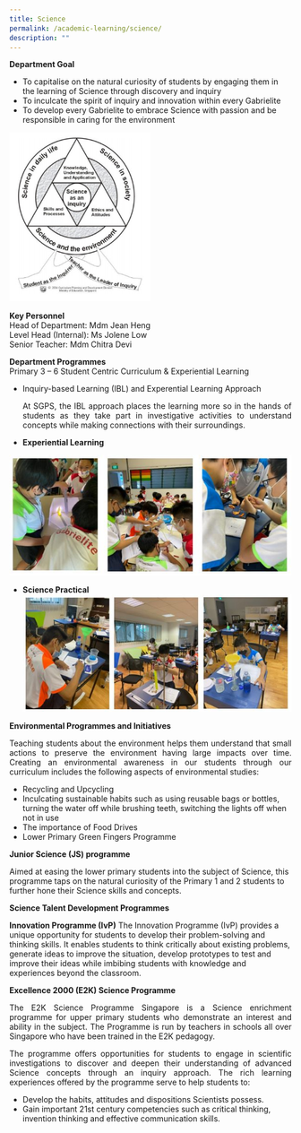 ```yaml
---
title: Science
permalink: /academic-learning/science/
description: ""
---
```

**Department Goal**
* To capitalise on the natural curiosity of students by engaging them in the learning of Science through discovery and inquiry
* To inculcate the spirit of inquiry and innovation within every Gabrielite
* To develop every Gabrielite to embrace Science with passion and be responsible in caring for the environment

<img src="/images/ScienceDepartmentGoal.jpeg" 
     style="width:50%">

 
**Key Personnel**    
Head of Department: Mdm Jean Heng  
Level Head (Internal): Ms Jolene Low   
Senior Teacher: Mdm Chitra Devi   


**Department Programmes**<br>
Primary 3 – 6 Student Centric Curriculum & Experiential Learning

* Inquiry-based Learning (IBL) and Experential Learning Approach<br> <p align="justify">
At SGPS, the IBL approach places the learning more so in the hands of students as they take part in investigative activities to understand concepts while making connections with their surroundings. </p>



* **Experiential Learning**

![](/images/Sc%20Experiantial%20Learning.jpg)

* **Science Practical**
![](/images/Science%20Practical.jpg)

**Environmental Programmes and Initiatives**
<p align="justify">
Teaching students about the environment helps them understand that small actions to preserve the environment having large impacts over time. Creating an environmental awareness in our students through our curriculum includes the following aspects of environmental studies: </p>

* Recycling and Upcycling
* Inculcating sustainable habits such as using reusable bags or bottles, turning the water off while brushing teeth, switching the lights off when not in use
* The importance of Food Drives
* Lower Primary Green Fingers Programme



**Junior Science (JS) programme**

Aimed at easing the lower primary students into the subject of Science, this programme taps on the natural curiosity of the Primary 1 and 2 students to further hone their Science skills and concepts. 

**Science Talent Development Programmes**

**Innovation Programme (IvP)**
The Innovation Programme (IvP) provides a unique opportunity for students to develop their problem-solving and thinking skills. It enables students to think critically about existing problems, generate ideas to improve the situation, develop prototypes to test and improve their ideas while imbibing students with knowledge and experiences beyond the classroom.

**Excellence 2000 (E2K) Science Programme**<br>
<p align="justify">
The E2K Science Programme Singapore is a Science enrichment programme for upper primary students who demonstrate an interest and ability in the subject. The Programme is run by teachers in schools all over Singapore who have been trained in the E2K pedagogy. </p>
<p align="justify">
The programme offers opportunities for students to engage in scientific investigations to discover and deepen their understanding of advanced Science concepts through an inquiry approach. The rich learning experiences offered by the programme serve to help students to: </p>

* Develop the habits, attitudes and dispositions Scientists possess.
* Gain important 21st century competencies such as critical thinking, invention thinking and effective communication skills.